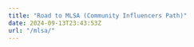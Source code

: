 ```yaml
---
title: "Road to MLSA (Community Influencers Path)"
date: 2024-09-13T23:43:53Z
url: "/mlsa/"
---
```

